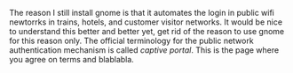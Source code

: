 The reason I still install gnome is that it automates the login in public wifi newtorrks in trains, hotels, and customer visitor networks. It would be nice to understand this better and better yet, get rid of the reason to use gnome for this reason only.
The official terminology for the public network authentication mechanism is called _captive portal_. This is the page where you agree on terms and blablabla.
